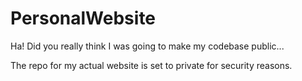 # PersonalWebsite

Ha! Did you really think I was going to make my codebase public...

The repo for my actual website is set to private for security reasons.

